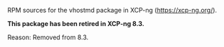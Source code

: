 RPM sources for the vhostmd package in XCP-ng (https://xcp-ng.org/).

**This package has been retired in XCP-ng 8.3.**

Reason: Removed from 8.3.
